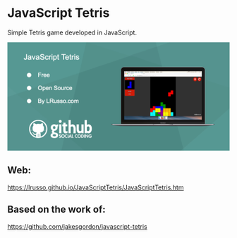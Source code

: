 # JavaScript Tetris

Simple Tetris game developed in JavaScript.

![alt screenshot](https://raw.githubusercontent.com/lrusso/JavaScriptTetris/master/JavaScriptTetris.png)

## Web:

https://lrusso.github.io/JavaScriptTetris/JavaScriptTetris.htm

## Based on the work of:

https://github.com/jakesgordon/javascript-tetris
